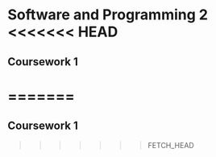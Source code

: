 Software and Programming 2
<<<<<<< HEAD
=====

Coursework 1
-----

=======
====

Coursework 1
----
>>>>>>> FETCH_HEAD



